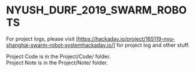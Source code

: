 # NYUSH_DURF_2019_SWARM_ROBOTS

For project logs, please visit [<https://hackaday.io/project/165119-nyu-shanghai-swarm-robot-systemhackaday.io/>] for project log and other stuff.

Project Code is in the Project/Code/ folder.  
Project Note is in the Project/Note/ folder.  
